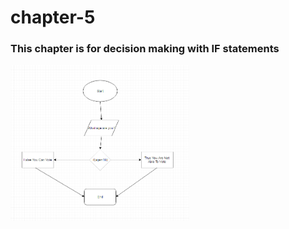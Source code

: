 # chapter-5
<h3>This chapter is for decision making with IF statements</h3>
<img src="ageProgram.PNG" height="250 width="250 "alt="flow chart for age program">
